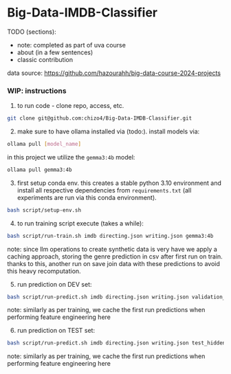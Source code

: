 # Big-Data-IMDB-Classifier

TODO (sections):
- note: completed as part of uva course
- about (in a few sentences)
- classic contribution

data source: https://github.com/hazourahh/big-data-course-2024-projects

### WIP: instructions

1. to run code - clone repo, access, etc.

```bash
git clone git@github.com:chizo4/Big-Data-IMDB-Classifier.git
```

2. make sure to have ollama installed via (todo:). install models via:

```bash
ollama pull [model_name]
```

in this project we utilize the `gemma3:4b` model:

```bash
ollama pull gemma3:4b
```

3. first setup conda env. this creates a stable python 3.10 environment and install all respective dependencies from `requirements.txt` (all experiments are run via this conda environment).
```bash
bash script/setup-env.sh
```

4. to run training script execute (takes a while):
```bash
bash script/run-train.sh imdb directing.json writing.json gemma3:4b
```

note: since llm operations to create synthetic data is very have we apply a caching approach, storing the genre prediction in csv after first run on train. thanks to this, another run on save join data with these predictions to avoid this heavy recomputation.

5. run prediction on DEV set:
```bash
bash script/run-predict.sh imdb directing.json writing.json validation_hidden.csv gemma3:4b
```

note: similarly as per training, we cache the first run predictions when performing feature engineering here

6. run prediction on TEST set:
```bash
bash script/run-predict.sh imdb directing.json writing.json test_hidden.csv gemma3:4b
```

note: similarly as per training, we cache the first run predictions when performing feature engineering here
